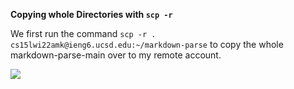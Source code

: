 **Copying whole Directories with ```scp -r```**

We first run the command ```scp -r . cs15lwi22amk@ieng6.ucsd.edu:~/markdown-parse``` to copy the whole markdown-parse-main over to my remote account.

![](https://user-images.githubusercontent.com/92359561/153516285-029dab09-f8a0-4173-812e-56fb54d9a528.png>
)
